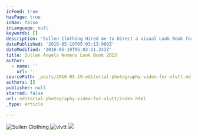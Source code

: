 ```yaml
---
inFeed: true
hasPage: true
inNav: false
inLanguage: null
keywords: []
description: "Sullen Clothing Hired me to Direct a visual Look Book for their 2013 line of women's clothing. I got in a car with a photographer, the model, Stephanie Chapman, and the director of the Sullen Angels and we drove from Los Angeles to Tempe, AZ shooting along the way."
datePublished: '2016-05-19T05:03:13.960Z'
dateModified: '2016-05-19T05:03:11.343Z'
title: Sullen Angels Womens Look Book 2013
author:
  - name: ''
    url: ''
sourcePath: _posts/2016-05-19-editorial-photography-video-for-vlvtt.md
authors: []
publisher: null
starred: false
url: editorial-photography-video-for-vlvtt/index.html
_type: Article

---
```

![Sullen Clothing](https://s3-us-west-2.amazonaws.com/the-grid-img/p/02c74f35d7eb33cba89d4c1cc40a506617bbe476.png)
![vlvtt](https://s3-us-west-2.amazonaws.com/the-grid-img/p/75177fe0e11b9c1666d5da485bade2e8d6632105.jpg)
![](https://s3-us-west-2.amazonaws.com/the-grid-img/p/4c2ee8937e8688beeb2ca0b34b0d42363bab820d.png)